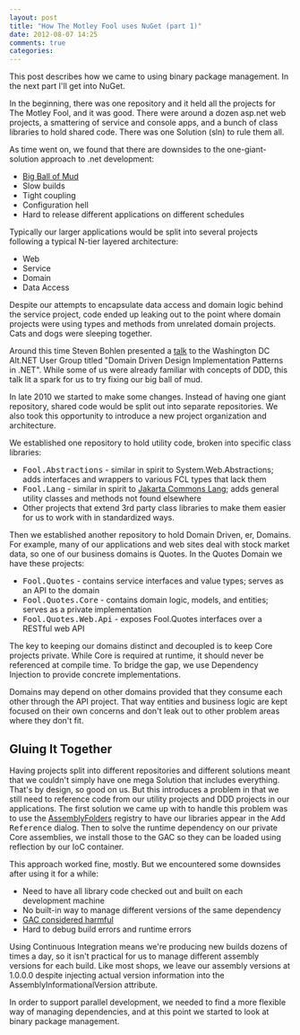 ```yaml
---
layout: post
title: "How The Motley Fool uses NuGet (part 1)"
date: 2012-08-07 14:25
comments: true
categories: 
---
```


This post describes how we came to using binary package management. In the next part I'll get into NuGet.

In the beginning, there was one repository and it held all the projects for The Motley Fool, and it was good. 
There were around a dozen asp.net web projects, a smattering of service and console apps, and a bunch of class libraries
to hold shared code. There was one Solution (sln) to rule them all.

As time went on, we found that there are downsides to the one-giant-solution approach to .net development:

* [Big Ball of Mud](http://www.laputan.org/mud/)
* Slow builds
* Tight coupling
* Configuration hell
* Hard to release different applications on different schedules

Typically our larger applications would be split into several projects following a typical N-tier layered architecture:

* Web
* Service
* Domain
* Data Access

Despite our attempts to encapsulate data access and domain logic behind the service project, code ended up leaking out
to the point where domain projects were using types and methods from unrelated domain projects. Cats and dogs were
sleeping together.

Around this time Steven Bohlen presented a [talk](http://unhandled-exceptions.com/blog/index.php/2010/11/27/dc-altnet-presentationthats-a-wrap/)
to the Washington DC Alt.NET User Group titled "Domain Driven Design Implementation Patterns in .NET". While some of us
were already familiar with concepts of DDD, this talk lit a spark for us to try fixing our big ball of mud.

In late 2010 we started to make some changes. Instead of having one giant repository, shared code would be split out
into separate repositories. We also took this opportunity to introduce a new project organization and architecture.

We established one repository to hold utility code, broken into specific class libraries:

* <tt>Fool.Abstractions</tt> - similar in spirit to System.Web.Abstractions; adds interfaces and wrappers to various FCL types that lack them
* <tt>Fool.Lang</tt> - similar in spirit to [Jakarta Commons Lang](http://commons.apache.org/lang/); adds general utility classes and methods not found elsewhere
* Other projects that extend 3rd party class libraries to make them easier for us to work with in standardized ways.

Then we established another repository to hold Domain Driven, er, Domains. For example, many of our applications and web sites deal with
stock market data, so one of our business domains is Quotes. In the Quotes Domain we have these projects:

* <tt>Fool.Quotes</tt> - contains service interfaces and value types; serves as an API to the domain
* <tt>Fool.Quotes.Core</tt> - contains domain logic, models, and entities; serves as a private implementation
* <tt>Fool.Quotes.Web.Api</tt> - exposes Fool.Quotes interfaces over a RESTful web API

The key to keeping our domains distinct and decoupled is to keep Core projects private. While Core is required at runtime,
it should never be referenced at compile time. To bridge the gap, we use Dependency Injection to provide concrete implementations.

Domains may depend on other domains provided that they consume each other through the API project. That way entities and business logic
are kept focused on their own concerns and don't leak out to other problem areas where they don't fit.

## Gluing It Together ##

Having projects split into different repositories and different solutions meant that we couldn't simply have one mega Solution
that includes everything. That's by design, so good on us. But this introduces a problem in that we still need to reference code
from our utility projects and DDD projects in our applications. The first solution we came up with to handle this problem was
to use the [AssemblyFolders](http://msdn.microsoft.com/en-us/library/wkze6zky.aspx) registry to have our libraries
appear in the <tt>Add Reference</tt> dialog. Then to solve the runtime dependency on our private Core assemblies, we install
those to the GAC so they can be loaded using reflection by our IoC container.

This approach worked fine, mostly. But we encountered some downsides after using it for a while:

* Need to have all library code checked out and built on each development machine
* No built-in way to manage different versions of the same dependency
* [GAC considered harmful](http://www.sellsbrothers.com/Posts/Details/12503)
* Hard to debug build errors and runtime errors

Using Continuous Integration means we're producing new builds dozens of times a day, so it isn't practical for us to
manage different assembly versions for each build. Like most shops, we leave our assembly versions at 1.0.0.0 despite
injecting actual version information into the AssemblyInformationalVersion attribute.

In order to support parallel development, we needed to find a more flexible way of managing dependencies, and
at this point we started to look at binary package management.
